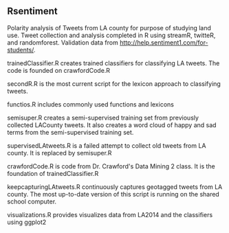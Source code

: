 ## Rsentiment

Polarity analysis of Tweets from LA county for purpose of studying land use. Tweet collection and analysis completed in R using streamR, twitteR, and randomforest. Validation data from http://help.sentiment1.com/for-students/.

trainedClassifier.R creates trained classifiers for classifying LA tweets. The code is founded on crawfordCode.R

secondR.R is the most current script for the lexicon approach to classifying tweets.

functios.R includes commonly used functions and lexicons

semisuper.R creates a semi-supervised training set from previously collected LACounty tweets. It also creates a word cloud of happy and sad terms from the semi-supervised training set.

supervisedLAtweets.R is a failed attempt to collect old tweets from LA county. It is replaced by semisuper.R

crawfordCode.R is code from Dr. Crawford's Data Mining 2 class. It is the foundation of trainedClassifier.R

keepcapturingLAtweets.R continuously captures geotagged tweets from LA county. The most up-to-date version of this script is running on the shared school computer.

visualizations.R provides visualizes data from LA2014 and the classifiers using ggplot2


